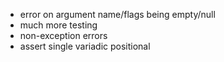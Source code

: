 - error on argument name/flags being empty/null
- much more testing
- non-exception errors
- assert single variadic positional
